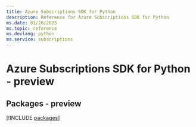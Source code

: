 ```yaml
---
title: Azure Subscriptions SDK for Python
description: Reference for Azure Subscriptions SDK for Python
ms.date: 01/28/2025
ms.topic: reference
ms.devlang: python
ms.service: subscriptions
---
```

# Azure Subscriptions SDK for Python - preview
## Packages - preview
[!INCLUDE [packages](subscriptions-index.md)]